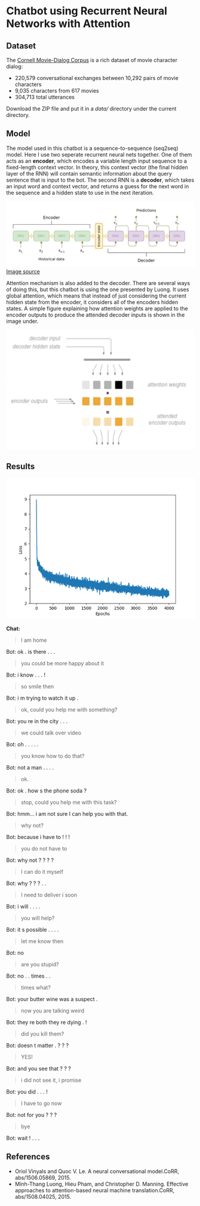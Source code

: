 # Chatbot using Recurrent Neural Networks with Attention

## Dataset
The [Cornell Movie-Dialog Corpus](https://www.cs.cornell.edu/~cristian/Cornell_Movie-Dialogs_Corpus.html)
is a rich dataset of movie character dialog:
* 220,579 conversational exchanges between 10,292 pairs of movie characters
* 9,035 characters from 617 movies
* 304,713 total utterances

Download the ZIP file and put it in a *data/* directory under the current directory.

## Model
The model used in this chatbot is a sequence-to-sequence (seq2seq) model. 
Here I use two seperate recurrent neural nets together. One of them
acts as an **encoder**, which encodes a variable length input sequence to a fixed-length 
context vector. In theory, this context vector (the final hidden layer of the RNN) 
will contain semantic information about the query sentence that is input to 
the bot. The second RNN is a **decoder**, which takes an input word and context vector, and
 returns a guess for the next word in the sequence and a hidden state to use in the 
 next iteration.

![Encoder-Decoder](/images/encoder-decoder.png)  
[Image source](https://jeddy92.github.io/JEddy92.github.io/ts_seq2seq_intro/)

Attention mechanism is also added to the decoder. There are several ways of doing this, but this chatbot is using
the one presented by Luong. It uses global attention, which means that instead of just considering the current hidden 
state from the encoder, it considers all of the encoders hidden states. A simple figure explaining how 
attention weights are applied to the encoder outputs to produce the attended decoder inputs is shown in the image 
under. 

![Attention](/images/attention.png)  

## Results
![Loss](/images/loss_.png)

**Chat:** <br />

>I am home <br />

Bot: ok . is there . . .  <br />
> you could be more happy about it <br />

Bot: i know . . . ! <br />
> so smile then <br />

Bot: i m trying to watch it up . <br />
> ok, could you help me with something? <br />

Bot: you re in the city . . . <br />
> we could talk over video <br />

Bot: oh . . . . . <br />
> you know how to do that? <br />

Bot: not a man . . . . <br />
> ok. <br />

Bot: ok . how s the phone soda ? <br />
> stop, could you help me with this task? <br />

Bot: hmm... i am not sure I can help you with that. <br />
> why not? <br />

Bot: because i have to ! ! ! <br />
> you do not have to <br />

Bot: why not ? ? ? ? <br />
> I can do it myself <br />

Bot: why ? ? ? . . <br />
> I need to deliver i soon <br />

Bot: i will . . . . <br />
> you will help? <br />

Bot: it s possible . . . . <br />
> let me know then <br />

Bot: no <br />
> are you stupid? <br />

Bot: no . . times . . <br />
> times what? <br />

Bot: your butter wine was a suspect . <br />
> now you are talking weird <br />

Bot: they re both they re dying . ! <br />
> did you kill them? <br />

Bot: doesn t matter . ? ? ? <br />
> YES! <br />

Bot: and you see that ? ? ? <br />
> i did not see it, i promise <br />

Bot: you did . . . ! <br />
> I have to go now <br />

Bot: not for you ? ? ? <br />
> bye <br />

Bot: wait ! . . .



## References
* Oriol Vinyals and Quoc V. Le. A neural conversational model.CoRR, abs/1506.05869, 2015.
* Minh-Thang Luong, Hieu Pham, and Christopher D. Manning. Effective approaches to attention-based neural machine 
translation.CoRR, abs/1508.04025, 2015.
